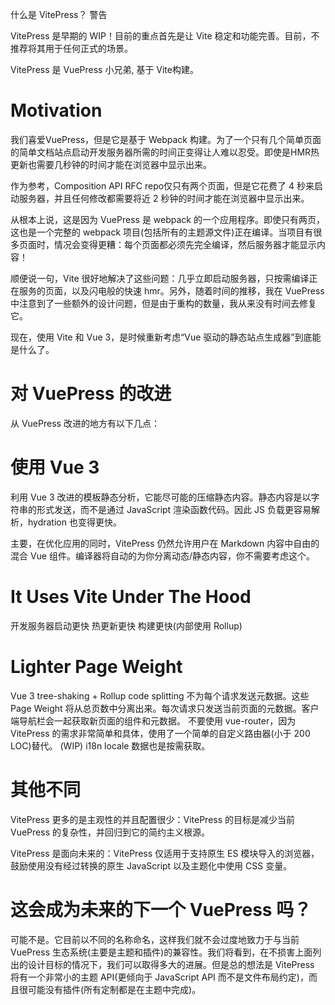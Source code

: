 什么是 VitePress？
警告

VitePress 是早期的 WIP！目前的重点首先是让 Vite 稳定和功能完善。目前，不推荐将其用于任何正式的场景。

VitePress 是 VuePress 小兄弟, 基于 Vite构建。

# Motivation
我们喜爱VuePress，但是它是基于 Webpack 构建。为了一个只有几个简单页面的简单文档站点启动开发服务器所需的时间正变得让人难以忍受。即使是HMR热更新也需要几秒钟的时间才能在浏览器中显示出来。

作为参考，Composition API RFC repo仅只有两个页面，但是它花费了 4 秒来启动服务器，并且任何修改都需要将近 2 秒钟的时间才能在浏览器中显示出来。

从根本上说，这是因为 VuePress 是 webpack 的一个应用程序。即使只有两页，这也是一个完整的 webpack 项目(包括所有的主题源文件)正在编译。当项目有很多页面时，情况会变得更糟：每个页面都必须先完全编译，然后服务器才能显示内容！

顺便说一句，Vite 很好地解决了这些问题：几乎立即启动服务器，只按需编译正在服务的页面，以及闪电般的快速 hmr。另外，随着时间的推移，我在 VuePress 中注意到了一些额外的设计问题，但是由于重构的数量，我从来没有时间去修复它。

现在，使用 Vite 和 Vue 3，是时候重新考虑“Vue 驱动的静态站点生成器”到底能是什么了。

# 对 VuePress 的改进
从 VuePress 改进的地方有以下几点：

# 使用 Vue 3
利用 Vue 3 改进的模板静态分析，它能尽可能的压缩静态内容。静态内容是以字符串的形式发送，而不是通过 JavaScript 渲染函数代码。因此 JS 负载更容易解析，hydration 也变得更快。

主要，在优化应用的同时，VitePress 仍然允许用户在 Markdown 内容中自由的混合 Vue 组件。编译器将自动的为你分离动态/静态内容，你不需要考虑这个。

# It Uses Vite Under The Hood
开发服务器启动更快
热更新更快
构建更快(内部使用 Rollup)
# Lighter Page Weight
Vue 3 tree-shaking + Rollup code splitting
不为每个请求发送元数据。这些 Page Weight 将从总页数中分离出来。每次请求只发送当前页面的元数据。客户端导航栏会一起获取新页面的组件和元数据。
不要使用 vue-router，因为 VitePress 的需求非常简单和具体，使用了一个简单的自定义路由器(小于 200 LOC)替代。
(WIP) i18n locale 数据也是按需获取。
# 其他不同
VitePress 更多的是主观性的并且配置很少：VitePress 的目标是减少当前 VuePress 的复杂性，并回归到它的简约主义根源。

VitePress 是面向未来的：VitePress 仅适用于支持原生 ES 模块导入的浏览器，鼓励使用没有经过转换的原生 JavaScript 以及主题化中使用 CSS 变量。

# 这会成为未来的下一个 VuePress 吗？
可能不是。它目前以不同的名称命名，这样我们就不会过度地致力于与当前 VuePress 生态系统(主要是主题和插件)的兼容性。我们将看到，在不损害上面列出的设计目标的情况下，我们可以取得多大的进展。但是总的想法是 VitePress 将有一个非常小的主题 API(更倾向于 JavaScript API 而不是文件布局约定)，而且很可能没有插件(所有定制都是在主题中完成)。
